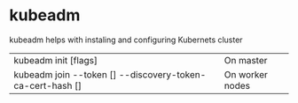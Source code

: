 # kubeadm

kubeadm helps with instaling and configuring Kubernets cluster

<table>
  <tr>
    <td>kubeadm init [flags]</td>
    <td>On master</td>
  </tr>
  <tr>
    <td>kubeadm join --token [] --discovery-token-ca-cert-hash []</td>
    <td>On worker nodes</td>
  </tr>
</table>
